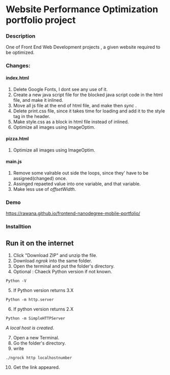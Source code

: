 # Website Performance Optimization portfolio project

### Description
One of Front End Web Development projects , a given website required to be optimized.

### Changes:

#### index.html
1. Delete Google Fonts, I dont see any use of it.
2. Create a new java script file for the blocked java script code in the html file, and make it inlined.
3. Move all js file at the end of html file, and make then *sync* .
4. Delete print.css file, since it takes time for loading and add it to the style tag in the header.
5. Make style.css as a block in html file instead of inlined.
6. Optimize all images using ImageOptim.

#### pizza.html
1. Optimize all images using ImageOptim.

#### main.js
1. Remove some valrable out side the loops, since they' have to be assigned(changed) once.
2. Assinged repaeted value into one variable, and that variable.
3. Make less use of *offsetWidth*.

### Demo
https://rawana.github.io/frontend-nanodegree-mobile-portfolio/

### Installtion

## Run it on the internet 
1. Click "Download ZIP" and unzip the file.
2. Download *ngrok* into the same folder.
3. Open the terminal and put the folder's directory.
4. Optional : Chaeck Python version if not known.
```
Python -V
```
5. If Python version returns 3.X
```
Python -m http.server
```
6. If python version returns 2.X
```
Python -m SimpleHTTPServer
```
*A local host is created*.

7. Open a new Terminal.
8. Go the folder's directory.
9. write 
```
./ngrock http localhostnumber
```
10. Get the link appeared.
